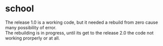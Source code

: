 # school

The release 1.0 is a working code, but it needed a rebuild from zero cause many possibility of error.  
The rebuilding is in progress, until its get to the release 2.0 the code not working prorperly or at all.
